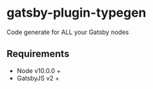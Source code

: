 # gatsby-plugin-typegen

Code generate for ALL your Gatsby nodes

## Requirements

- Node v10.0.0 +
- GatsbyJS v2 +

